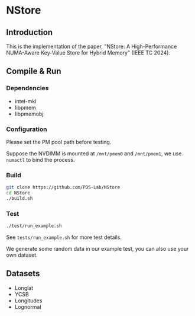 # NStore

## Introduction

This is the implementation of the paper, "NStore: A High-Performance NUMA-Aware Key-Value Store for Hybrid Memory" (IEEE TC 2024).

## Compile & Run

### Dependencies
  - intel-mkl
  - libpmem
  - libpmemobj

### Configuration

Please set the PM pool path before testing.

Suppose the NVDIMM is mounted at `/mnt/pmem0` and `/mnt/pmem1`, we use `numactl` to bind the process.

### Build

```bash
git clone https://github.com/PDS-Lab/NStore
cd NStore
./build.sh
```
### Test
  
```bash
./test/run_example.sh
```

See `tests/run_example.sh` for more test details.

We generate some random data in our example test, you can also use your own dataset.

## Datasets

- Longlat
- YCSB
- Longitudes
- Lognormal
